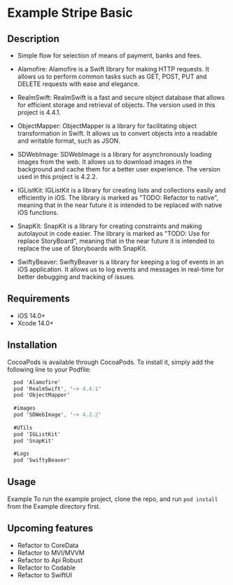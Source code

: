 # Example Stripe Basic

## Description

- Simple flow for selection of means of payment, banks and fees.

- Alamofire: Alamofire is a Swift library for making HTTP requests. It allows us to perform common tasks such as GET, POST, PUT and DELETE requests with ease and elegance.

- RealmSwift: RealmSwift is a fast and secure object database that allows for efficient storage and retrieval of objects. The version used in this project is 4.4.1.

- ObjectMapper: ObjectMapper is a library for facilitating object transformation in Swift. It allows us to convert objects into a readable and writable format, such as JSON.

- SDWebImage: SDWebImage is a library for asynchronously loading images from the web. It allows us to download images in the background and cache them for a better user experience. The version used in this project is 4.2.2.

- IGListKit: IGListKit is a library for creating lists and collections easily and efficiently in iOS. The library is marked as "TODO: Refactor to native", meaning that in the near future it is intended to be replaced with native iOS functions.

- SnapKit: SnapKit is a library for creating constraints and making autolayout in code easier. The library is marked as "TODO: Use for replace StoryBoard", meaning that in the near future it is intended to replace the use of Storyboards with SnapKit.

- SwiftyBeaver: SwiftyBeaver is a library for keeping a log of events in an iOS application. It allows us to log events and messages in real-time for better debugging and tracking of issues.

## Requirements
- iOS 14.0+
- Xcode 14.0+

## Installation
CocoaPods is available through CocoaPods. To install it, simply add the following line to your Podfile:

``` objective-c
  pod 'Alamofire'
  pod 'RealmSwift', '~> 4.4.1'
  pod 'ObjectMapper'
  
  #images
  pod 'SDWebImage', '~> 4.2.2'
  
  #UTils
  pod 'IGListKit'
  pod 'SnapKit'
  
  #Logs
  pod 'SwiftyBeaver'
```
## Usage
Example
To run the example project, clone the repo, and run `pod install` from the Example directory first.


## Upcoming features 
- Refactor to CoreData 
- Refactor to MVI/MVVM
- Refactor to Api Robust
- Refactor to Codable 
- Refactor to SwiftUI
